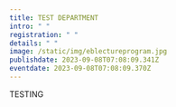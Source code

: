 ```yaml
---
title: TEST DEPARTMENT
intro: " "
registration: " "
details: " "
image: /static/img/eblectureprogram.jpg
publishdate: 2023-09-08T07:08:09.341Z
eventdate: 2023-09-08T07:08:09.370Z
---
```

TESTING 